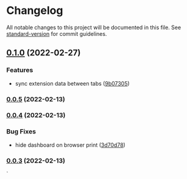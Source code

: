 # Changelog

All notable changes to this project will be documented in this file. See [standard-version](https://github.com/conventional-changelog/standard-version) for commit guidelines.

## [0.1.0](https://github.com/mokkapps/changelog-generator-demo/compare/v0.0.5...v0.1.0) (2022-02-27)


### Features

* sync extension data between tabs ([9b07305](https://github.com/mokkapps/changelog-generator-demo/commits/9b07305c89166859ee7bd56eee889c3d1d3bb77b))

### [0.0.5](https://github.com/mokkapps/changelog-generator-demo/compare/v0.0.4...v0.0.5) (2022-02-13)

### [0.0.4](https://github.com/mokkapps/changelog-generator-demo/compare/v0.0.3...v0.0.4) (2022-02-13)


### Bug Fixes

*  hide dashboard on browser print ([3d70d78](https://github.com/mokkapps/changelog-generator-demo/commits/3d70d7858bc342c75ae9cf3d41186420b68d793b))

### [0.0.3](https://github.com/metapals/metapals-chromium/compare/v0.0.2...v0.0.3) (2022-02-13)
`